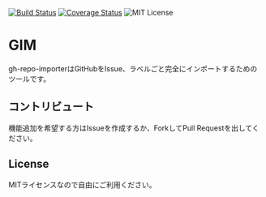 [![Build Status](https://travis-ci.com/deer-inc/gh-repo-importer.svg?branch=master)](https://travis-ci.com/deer-inc/gh-repo-importer)
[![Coverage Status](https://coveralls.io/repos/github/deer-inc/gh-repo-importer/badge.svg?branch=master)](https://coveralls.io/github/deer-inc/gh-repo-importer?branch=master)
![MIT License](https://img.shields.io/github/license/deer-inc/gh-repo-importer.svg)

# GIM

gh-repo-importerはGitHubをIssue、ラベルごと完全にインポートするためのツールです。

## コントリビュート

機能追加を希望する方はIssueを作成するか、ForkしてPull Requestを出してください。

## License

MITライセンスなので自由にご利用ください。
